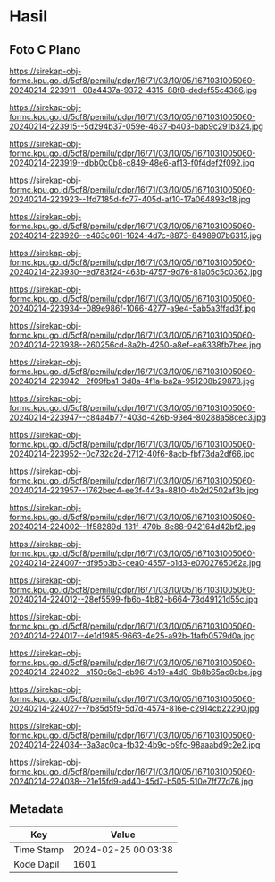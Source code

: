 # Hasil

## Foto C Plano

https://sirekap-obj-formc.kpu.go.id/5cf8/pemilu/pdpr/16/71/03/10/05/1671031005060-20240214-223911--08a4437a-9372-4315-88f8-dedef55c4366.jpg

https://sirekap-obj-formc.kpu.go.id/5cf8/pemilu/pdpr/16/71/03/10/05/1671031005060-20240214-223915--5d294b37-059e-4637-b403-bab9c291b324.jpg

https://sirekap-obj-formc.kpu.go.id/5cf8/pemilu/pdpr/16/71/03/10/05/1671031005060-20240214-223919--dbb0c0b8-c849-48e6-af13-f0f4def2f092.jpg

https://sirekap-obj-formc.kpu.go.id/5cf8/pemilu/pdpr/16/71/03/10/05/1671031005060-20240214-223923--1fd7185d-fc77-405d-af10-17a064893c18.jpg

https://sirekap-obj-formc.kpu.go.id/5cf8/pemilu/pdpr/16/71/03/10/05/1671031005060-20240214-223926--e463c061-1624-4d7c-8873-8498907b6315.jpg

https://sirekap-obj-formc.kpu.go.id/5cf8/pemilu/pdpr/16/71/03/10/05/1671031005060-20240214-223930--ed783f24-463b-4757-9d76-81a05c5c0362.jpg

https://sirekap-obj-formc.kpu.go.id/5cf8/pemilu/pdpr/16/71/03/10/05/1671031005060-20240214-223934--089e986f-1066-4277-a9e4-5ab5a3ffad3f.jpg

https://sirekap-obj-formc.kpu.go.id/5cf8/pemilu/pdpr/16/71/03/10/05/1671031005060-20240214-223938--260256cd-8a2b-4250-a8ef-ea6338fb7bee.jpg

https://sirekap-obj-formc.kpu.go.id/5cf8/pemilu/pdpr/16/71/03/10/05/1671031005060-20240214-223942--2f09fba1-3d8a-4f1a-ba2a-951208b29878.jpg

https://sirekap-obj-formc.kpu.go.id/5cf8/pemilu/pdpr/16/71/03/10/05/1671031005060-20240214-223947--c84a4b77-403d-426b-93e4-80288a58cec3.jpg

https://sirekap-obj-formc.kpu.go.id/5cf8/pemilu/pdpr/16/71/03/10/05/1671031005060-20240214-223952--0c732c2d-2712-40f6-8acb-fbf73da2df66.jpg

https://sirekap-obj-formc.kpu.go.id/5cf8/pemilu/pdpr/16/71/03/10/05/1671031005060-20240214-223957--1762bec4-ee3f-443a-8810-4b2d2502af3b.jpg

https://sirekap-obj-formc.kpu.go.id/5cf8/pemilu/pdpr/16/71/03/10/05/1671031005060-20240214-224002--1f58289d-131f-470b-8e88-942164d42bf2.jpg

https://sirekap-obj-formc.kpu.go.id/5cf8/pemilu/pdpr/16/71/03/10/05/1671031005060-20240214-224007--df95b3b3-cea0-4557-b1d3-e0702765062a.jpg

https://sirekap-obj-formc.kpu.go.id/5cf8/pemilu/pdpr/16/71/03/10/05/1671031005060-20240214-224012--28ef5599-fb6b-4b82-b664-73d49121d55c.jpg

https://sirekap-obj-formc.kpu.go.id/5cf8/pemilu/pdpr/16/71/03/10/05/1671031005060-20240214-224017--4e1d1985-9663-4e25-a92b-1fafb0579d0a.jpg

https://sirekap-obj-formc.kpu.go.id/5cf8/pemilu/pdpr/16/71/03/10/05/1671031005060-20240214-224022--a150c6e3-eb96-4b19-a4d0-9b8b65ac8cbe.jpg

https://sirekap-obj-formc.kpu.go.id/5cf8/pemilu/pdpr/16/71/03/10/05/1671031005060-20240214-224027--7b85d5f9-5d7d-4574-816e-c2914cb22290.jpg

https://sirekap-obj-formc.kpu.go.id/5cf8/pemilu/pdpr/16/71/03/10/05/1671031005060-20240214-224034--3a3ac0ca-fb32-4b9c-b9fc-98aaabd9c2e2.jpg

https://sirekap-obj-formc.kpu.go.id/5cf8/pemilu/pdpr/16/71/03/10/05/1671031005060-20240214-224038--21e15fd9-ad40-45d7-b505-510e7ff77d76.jpg


## Metadata

| Key        | Value               |
| ---------- | ------------------- |
| Time Stamp | 2024-02-25 00:03:38 |
| Kode Dapil | 1601                |



